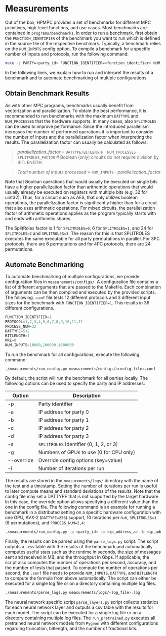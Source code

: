 # Measurements

Out of the box, HPMPC provides a set of benchmarks for different MPC primitives, high-level functions, and use cases. 
Most benchmarks are contained in `programs/benchmarks`. 
In order to run a benchmark, first obtain the `FUNCTION_IDENTIFIER` of the benchmark you want to run which is defined in the source file of the respective benchmark.
Typically, a benchmark relies on the `NUM_INPUTS` config option.
To compile a benchmark for a specific number of inputs and protocols, run the following command:
```bash
make -j PARTY=<party_id> FUNCTION_IDENTIFIER=<function_identifier> NUM_INPUTS=<num_inputs>
```
In the following lines, we explain how to run and interpret the results of a benchmark and to automate benchmarking of multiple configurations.

## Obtain Benchmark Results

As with other MPC programs, benchmarks usually benefit from vectorization and parallelization.
To obtain the best performance, it is recommended to run benchmarks with the maximum `DATTYPE` and `NUM_PROCESSES` that the hardware supports. In many cases, also `SPLITROLES` can be used to improve performance.
Since the introduced parallelism increases the number of performed operations it is important to consider the number of inputs and the parallelization factor when interpreting the results.
The parallelization factor can usually be calculated as follows:
> *parallelization_factor* $=$ `DATTYPE/BITLENGTH` $\cdot$ `NUM_PROCESSES` $\cdot$ `SPLITROLES_FACTOR` # Boolean (only) circuits do not require division by BITLENGTH

> *Total number of inputs processed* $=$ `NUM_INPUTS` $\cdot$ *parallelization_factor*

Note that Boolean operations that would usually be executed on single bits have a higher parallelization factor than arithemtic operations that would usually already be executed on registers with multiple bits (e.g. 32 for uint32). 
Thus, for a circuit such as AES, that only utilizes boolean operations, the parallelization factor is significantly higher than for a circuit that also uses arithmetic operations.
For mixed circuits, the parallelization factor of arithmetic operations applies as the program typically starts with and ends with arithmetic shares.

The SplitRoles factor is 1 for `SPLITROLES=0`, 6 for `SPLITROLES=1`, and 24 for `SPLITROLES=2` and `SPLITROLES=3`.
The reason for this is that SPLITROLES executes the same executable for all party permutations in parallel. For 3PC protocols, there are 6 permutations and for 4PC protocols, there are 24 permutations.


## Automate Benchmarking

To automate benchmarking of multiple configurations, we provide configuration files in `measurements/configs/`.
A configuration file contains a list of different arguments that are passed to the Makefile. 
Each combination of arguments can be then compiled and executed by the provided scripts.
The following `.conf` file tests 12 different protocols and 3 different input sizes for the benchmark with `FUNCTION_IDENTIFIER=1`. This results in 36 different configurations.
```py
FUNCTION_IDENTIFIER=1
PROTOCOL=1,2,3,4,5,6,7,8,9,10,11,12
PROCESS_NUM=32
DATTYPE=512
BITLENGTH=1
PRE=0
NUM_INPUTS=10000,100000,1000000
```

To run the benchmark for all configurations, execute the following command:
```bash
./measurements/run_config.py measurements/configs/<config_file>.conf
```
By default, the script will run the benchmark for all parties locally. The following options can be used to specify the party and IP addresses:

| Option | Description |
| --- | --- |
| -p | Party identifier |
| -a | IP address for party 0 |
| -b | IP address for party 1 |
| -c | IP address for party 2 |
| -d | IP address for party 3 |
| -s | `SPLITROLES` Identifier (0, 1, 2, or 3) |
| -g | Numbers of GPUs to use (0 for CPU only) |
| --override | Override config options (key=value) |
| -i | Number of iterations per run |

The results are stored in the `measurements/logs/` directory with the name of the test and a timestamp. 
Setting the number of iterations per run is useful to later compute means and standard deviations of the results. 
Note that the config file may set a DATTYPE that is not supported by the target hardware. In this case, the override option allows specifying a different value than the one in the config file.
The following command is an example for running a benchmark in a distributed setting on a specific hardware configuration with one GPU, AVX-2 (`DATTYPE=256`) support, 10 iterations per run, `SPLITROLES=1` (6 permutations), and `PROCESS_NUM=2,4`:

```bash
./measurements/run_config.py -p <party_id> -a <ip_address_a> -b <ip_address_b> -c <ip_address_c> -d <ip_address_d> -s 1 -g 1 -i 10 measurements/configs/<config_file>.conf --override DATTYPE=256 PROCESS_NUM=2,4
```

Finally, the results can be parsed using the `parse_logs.py` script. The script outputs a `.csv` table with the results of the benchmark and automatically computes useful stats such as the runtime in seconds, the size of messages sent and received in MB, and the throughput in Gbps. If applicable, the script also computes the number of operations per second, accuracy, and the number of tests that passed.
To compute the number of operations per second, the `.conf` file needs to provide `NUM_INPUTS`, `DATTYPE`, and `BITLENGTH` to compute the formula from above automatically.
The script can either be executed for a single log file or on a directory containing multiple log files.

```bash
./measurements/parse_logs.py measurements/logs/<log_file>.log
```

The neural network specific script `parse_layers.py` script collects statistics for each neural network layer and outputs a csv table with the results for each model. The script can be executed for a single log file or on a directory containing multiple log files.
The `run_pretrained.py` executes all pretrained neural network models from `Pygeon` with different configurations regarding truncation, bitlength, and the number of fractional bits.


